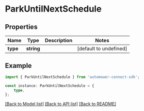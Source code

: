 # ParkUntilNextSchedule


## Properties

Name | Type | Description | Notes
------------ | ------------- | ------------- | -------------
**type** | **string** |  | [default to undefined]

## Example

```typescript
import { ParkUntilNextSchedule } from 'automower-connect-sdk';

const instance: ParkUntilNextSchedule = {
    type,
};
```

[[Back to Model list]](../README.md#documentation-for-models) [[Back to API list]](../README.md#documentation-for-api-endpoints) [[Back to README]](../README.md)
